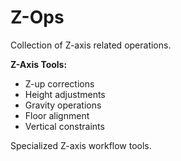 # Z-Ops

Collection of Z-axis related operations.

**Z-Axis Tools:**
- Z-up corrections
- Height adjustments
- Gravity operations
- Floor alignment
- Vertical constraints

Specialized Z-axis workflow tools.